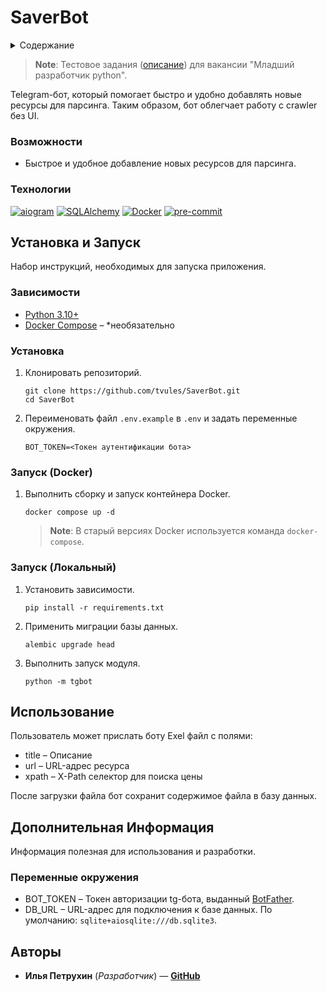 # SaverBot

<details>
  <summary>Содержание</summary>
  <ol>
    <li>
      <a href="#описание">Описание</a>
      <ul>
        <li><a href="#возможности">Возможности</a></li>
        <li><a href="#технологии">Технологии</a></li>
      </ul>
    </li>
    <li>
      <a href="#установка-и-запуск">Установка и запуск</a>
      <ul>
        <li><a href="#зависимости">Зависимости</a></li>
        <li><a href="#установка">Установка</a></li>
        <li><a href="#запуск-docker">Запуск (Docker)</a></li>
        <li><a href="#запуск-локально">Запуск (Локально)</a></li>
      </ul>
    </li>
    <li><a href="#использование">Использование</a></li>
    <li>
      <a href="#дополнительная-информация">Дополнительная информация</a>
      <ul>
        <li><a href="#переменные-окружения">Переменные окружения</a></li>
      </ul>
    </li>
    <li><a href="#авторы">Авторы</a></li>
  </ol>
</details>

<a name="описание"></a>

> **Note**:
> Тестовое задания ([описание](./docs/test_task.pdf)) для вакансии "Младший разработчик python".

Telegram-бот, который помогает быстро и удобно добавлять новые ресурсы для парсинга.
Таким образом, бот облегчает работу с crawler без UI.

### Возможности

* Быстрое и удобное добавление новых ресурсов для парсинга.

### Технологии

[![aiogram][aiogram-badge]][aiogram-url]
[![SQLAlchemy][SQLAlchemy-badge]][SQLAlchemy-url]
[![Docker][Docker-badge]][Docker-url]
[![pre-commit][pre-commit-badge]][pre-commit-url]

## Установка и Запуск

Набор инструкций, необходимых для запуска приложения.

### Зависимости

* [Python 3.10+](https://www.python.org/)
* [Docker Compose](https://www.docker.com/) – *необязательно

### Установка

1. Клонировать репозиторий.

    ```shell
    git clone https://github.com/tvules/SaverBot.git
    cd SaverBot
    ```

2. Переименовать файл `.env.example` в `.env` и задать переменные окружения.

    ```dotenv
    BOT_TOKEN=<Токен аутентификации бота>
    ```

### Запуск (Docker)

1. Выполнить сборку и запуск контейнера Docker.

    ```shell
    docker compose up -d
    ```
    
    > **Note**:
    > В старый версиях Docker используется команда `docker-compose`.

### Запуск (Локальный)

1. Установить зависимости.

    ```shell
    pip install -r requirements.txt
    ```

2. Применить миграции базы данных.

    ```shell
    alembic upgrade head
    ```

3. Выполнить запуск модуля.

    ```shell
    python -m tgbot
    ```

## Использование

Пользователь может прислать боту Exel файл с полями:

* title – Описание
* url – URL-адрес ресурса
* xpath – X-Path селектор для поиска цены

После загрузки файла бот сохранит содержимое файла в базу данных.

## Дополнительная Информация

Информация полезная для использования и разработки.

### Переменные окружения

* BOT_TOKEN – Токен авторизации tg-бота, выданный [BotFather](https://t.me/BotFather).
* DB_URL – URL-адрес для подключения к базе данных. По умолчанию: `sqlite+aiosqlite:///db.sqlite3`.

## Авторы

- **Илья Петрухин** (*Разработчик*) — **[GitHub](https://github.com/tvules)**

<!-- Markdown badges & links -->

[aiogram-url]: https://aiogram.dev/
[aiogram-badge]: https://img.shields.io/badge/aiogram-2CA5E0?style=for-the-badge

[SQLAlchemy-url]: https://www.sqlalchemy.org/
[SQLAlchemy-badge]: https://img.shields.io/badge/sqlalchemy-fbfbfb?style=for-the-badge

[Docker-url]: https://www.docker.com/
[Docker-badge]: https://img.shields.io/badge/docker-%230db7ed.svg?style=for-the-badge&logo=docker&logoColor=white

[pre-commit-url]: https://pre-commit.com/
[pre-commit-badge]: https://img.shields.io/badge/pre--commit-1f2d23?style=for-the-badge&logo=pre-commit&logoColor=FAB040
